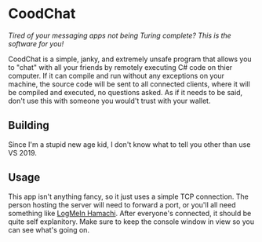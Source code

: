 # CoodChat
_Tired of your messaging apps not being Turing complete? This is the software for you!_

CoodChat is a simple, janky, and extremely unsafe program that allows you to "chat" with all your friends by remotely executing C# code on thier computer.
If it can compile and run without any exceptions on your machine, the source code will be sent to all connected clients, where it will be compiled and executed, no questions asked.
As if it needs to be said, don't use this with someone you would't trust with your wallet.

## Building
Since I'm a stupid new age kid, I don't know what to tell you other than use VS 2019.

## Usage
This app isn't anything fancy, so it just uses a simple TCP connection. The person hosting the server will need to forward a port, or you'll all need something like [LogMeIn Hamachi](https://vpn.net/).
After everyone's connected, it should be quite self explanitory. Make sure to keep the console window in view so you can see what's going on.
